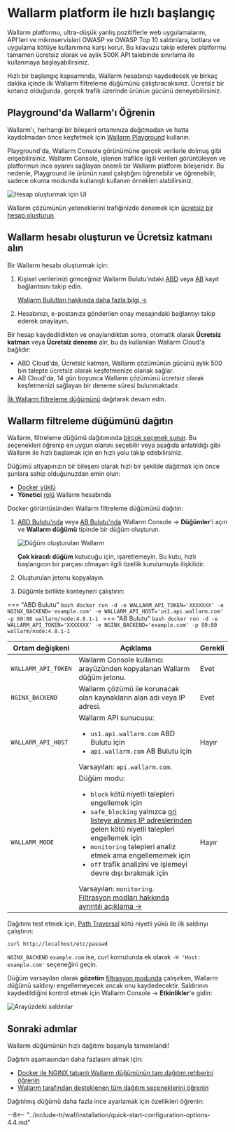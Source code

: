 [operation-mode-rule-docs]:         ../user-guides/rules/wallarm-mode-rule.md
[filtration-modes-docs]:            ../admin-en/configure-wallarm-mode.md
[graylist-docs]:                    ../user-guides/ip-lists/graylist.md
[wallarm-cloud-docs]:               ../about-wallarm/overview.md#cloud
[user-roles-docs]:                  ../user-guides/settings/users.md
[rules-docs]:                       ../user-guides/rules/rules.md
[ip-lists-docs]:                    ../user-guides/ip-lists/overview.md
[integration-docs]:                 ../user-guides/settings/integrations/integrations-intro.md
[trigger-docs]:                     ../user-guides/triggers/triggers.md
[application-docs]:                 ../user-guides/settings/applications.md
[events-docs]:                      ../user-guides/events/check-attack.md
[sqli-attack-desc]:                 ../attacks-vulns-list.md#sql-injection
[xss-attack-desc]:                  ../attacks-vulns-list.md#crosssite-scripting-xss

# Wallarm platform ile hızlı başlangıç

Wallarm platformu, ultra-düşük yanlış pozitiflerle web uygulamalarını, API'leri ve mikroservisleri OWASP ve OWASP Top 10 saldırılara, botlara ve uygulama kötüye kullanımına karşı korur. Bu kılavuzu takip ederek platformu tamamen ücretsiz olarak ve aylık 500K API talebinde sınırlama ile kullanmaya başlayabilirsiniz.

Hızlı bir başlangıç kapsamında, Wallarm hesabınızı kaydedecek ve birkaç dakika içinde ilk Wallarm filtreleme düğümünü çalıştıracaksınız. Ücretsiz bir kotanız olduğunda, gerçek trafik üzerinde ürünün gücünü deneyebilirsiniz.

## Playground'da Wallarm'ı Öğrenin

Wallarm'ı, herhangi bir bileşeni ortamınıza dağıtmadan ve hatta kaydolmadan önce keşfetmek için [Wallarm Playground](https://playground.wallarm.com/?utm_source=wallarm_docs_quickstarttr) kullanın.

Playground'da, Wallarm Console görünümüne gerçek verilerle dolmuş gibi erişebilirsiniz. Wallarm Console, işlenen trafikle ilgili verileri görüntüleyen ve platformun ince ayarını sağlayan önemli bir Wallarm platform bileşenidir. Bu nedenle, Playground ile ürünün nasıl çalıştığını öğrenebilir ve öğrenebilir, sadece okuma modunda kullanışlı kullanım örnekleri alabilirsiniz.

![Hesap oluşturmak için UI](../images/playground.png)

Wallarm çözümünün yeteneklerini trafiğinizde denemek için [ücretsiz bir hesap oluşturun](#create-wallarm-account-and-get-free-tier).

## Wallarm hesabı oluşturun ve Ücretsiz katmanı alın

Bir Wallarm hesabı oluşturmak için:

1. Kişisel verilerinizi gireceğiniz Wallarm Bulutu'ndaki [ABD](https://us1.my.wallarm.com/signup) veya [AB](https://my.wallarm.com/signup) kayıt bağlantısını takip edin.

    [Wallarm Bulutları hakkında daha fazla bilgi →](../about-wallarm/overview.md#cloud)
1. Hesabınızı, e-postanıza gönderilen onay mesajındaki bağlantıyı takip ederek onaylayın.

Bir hesap kaydedildikten ve onaylandıktan sonra, otomatik olarak **Ücretsiz katman** veya **Ücretsiz deneme** alır, bu da kullanılan Wallarm Cloud'a bağlıdır:

* ABD Cloud'da, Ücretsiz katman, Wallarm çözümünün gücünü aylık 500 bin talepte ücretsiz olarak keşfetmenize olanak sağlar.
* AB Cloud'da, 14 gün boyunca Wallarm çözümünü ücretsiz olarak keşfetmenizi sağlayan bir deneme süresi bulunmaktadır.

[İlk Wallarm filtreleme düğümünü](#deploy-the-wallarm-filtering-node) dağıtarak devam edin.

## Wallarm filtreleme düğümünü dağıtın

Wallarm, filtreleme düğümü dağıtımında [birçok seçenek sunar](../installation/supported-deployment-options.md). Bu seçenekleri öğrenip en uygun olanını seçebilir veya aşağıda anlatıldığı gibi Wallarm ile hızlı başlamak için en hızlı yolu takip edebilirsiniz.

Düğümü altyapınızın bir bileşeni olarak hızlı bir şekilde dağıtmak için önce şunlara sahip olduğunuzdan emin olun:

* [Docker yüklü](https://docs.docker.com/engine/install/)
* **Yönetici** [rolü][user-roles-docs] Wallarm hesabında

Docker görüntüsünden Wallarm filtreleme düğümünü dağıtın:

1. [ABD Bulutu'nda](https://us1.my.wallarm.com/nodes) veya [AB Bulutu'nda](https://my.wallarm.com/nodes) Wallarm Console → **Düğümler**'i açın ve **Wallarm düğümü** tipinde bir düğüm oluşturun.

    ![Düğüm oluşturulan Wallarm](../images/create-wallarm-node-empty-list.png)

    **Çok kiracılı düğüm** kutucuğu için, işaretlemeyin. Bu kutu, hızlı başlangıcın bir parçası olmayan ilgili özellik kurulumuyla ilişkilidir.
1. Oluşturulan jetonu kopyalayın.
1. Düğümle birlikte konteyneri çalıştırın:

=== "ABD Bulutu"
    ```bash
    docker run -d -e WALLARM_API_TOKEN='XXXXXXX' -e NGINX_BACKEND='example.com' -e WALLARM_API_HOST='us1.api.wallarm.com' -p 80:80 wallarm/node:4.8.1-1
    ```
=== "AB Bulutu"
    ```bash
    docker run -d -e WALLARM_API_TOKEN='XXXXXXX' -e NGINX_BACKEND='example.com' -p 80:80 wallarm/node:4.8.1-1
    ```

Ortam değişkeni | Açıklama| Gerekli
--- | ---- | ----
`WALLARM_API_TOKEN` | Wallarm Console kullanıcı arayüzünden kopyalanan Wallarm düğüm jetonu. | Evet
`NGINX_BACKEND` | Wallarm çözümü ile korunacak olan kaynakların alan adı veya IP adresi. | Evet
`WALLARM_API_HOST` | Wallarm API sunucusu:<ul><li>`us1.api.wallarm.com` ABD Bulutu için</li><li>`api.wallarm.com` AB Bulutu için</li></ul>Varsayılan: `api.wallarm.com`. | Hayır
`WALLARM_MODE` | Düğüm modu:<ul><li>`block` kötü niyetli talepleri engellemek için</li><li>`safe_blocking` yalnızca [gri listeye alınmış IP adreslerinden][graylist-docs] gelen kötü niyetli talepleri engellemek için</li><li>`monitoring` talepleri analiz etmek ama engellememek için</li><li>`off` trafik analizini ve işlemeyi devre dışı bırakmak için</li></ul>Varsayılan: `monitoring`.<br>[Filtrasyon modları hakkında ayrıntılı açıklama →][filtration-modes-docs] | Hayır

Dağıtımı test etmek için, [Path Traversal](../attacks-vulns-list.md#path-traversal) kötü niyetli yükü ile ilk saldırıyı çalıştırın:

```
curl http://localhost/etc/passwd
```

`NGINX_BACKEND` `example.com` ise, curl komutunda ek olarak `-H 'Host: example.com'` seçeneğini geçin.

Düğüm varsayılan olarak **gözetim** [filtrasyon modunda](../admin-en/configure-wallarm-mode.md#available-filtration-modes) çalışırken, Wallarm düğümü saldırıyı engellemeyecek ancak onu kaydedecektir. Saldırının kaydedildiğini kontrol etmek için Wallarm Console → **Etkinlikler**'e gidin:

![Arayüzdeki saldırılar](../images/admin-guides/test-attacks-quickstart.png)

## Sonraki adımlar

Wallarm düğümünün hızlı dağıtımı başarıyla tamamlandı!

Dağıtım aşamasından daha fazlasını almak için:

* [Docker ile NGINX tabanlı Wallarm düğümünün tam dağıtım rehberini öğrenin](../admin-en/installation-docker-en.md)
* [Wallarm tarafından desteklenen tüm dağıtım seçeneklerini öğrenin](../installation/supported-deployment-options.md)

Dağıtılmış düğümü daha fazla ince ayarlamak için özellikleri öğrenin:

--8<-- "../include-tr/waf/installation/quick-start-configuration-options-4.4.md"
